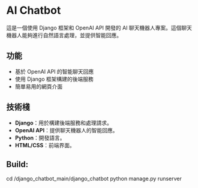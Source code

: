 # AI Chatbot

這是一個使用 Django 框架和 OpenAI API 開發的 AI 聊天機器人專案。這個聊天機器人能夠進行自然語言處理，並提供智能回應。
## 功能

- 基於 OpenAI API 的智能聊天回應
- 使用 Django 框架構建的後端服務
- 簡單易用的網頁介面

## 技術棧

- **Django**：用於構建後端服務和處理請求。
- **OpenAI API**：提供聊天機器人的智能回應。
- **Python**：開發語言。
- **HTML/CSS**：前端界面。

## Build:
cd /django_chatbot_main/django_chatbot
python manage.py runserver
